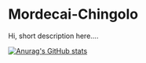 # Mordecai-Chingolo

Hi, short description here....

[![Anurag's GitHub stats](https://github-readme-stats.vercel.app/api?username=mordecaichingolo)](https://github.com/anuraghazra/github-readme-stats)

